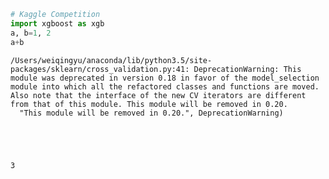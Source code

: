 

```python
# Kaggle Competition
import xgboost as xgb
a, b=1, 2
a+b
```

    /Users/weiqingyu/anaconda/lib/python3.5/site-packages/sklearn/cross_validation.py:41: DeprecationWarning: This module was deprecated in version 0.18 in favor of the model_selection module into which all the refactored classes and functions are moved. Also note that the interface of the new CV iterators are different from that of this module. This module will be removed in 0.20.
      "This module will be removed in 0.20.", DeprecationWarning)





    3




```python

```

